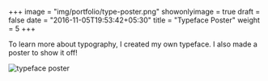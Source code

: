 +++
image = "img/portfolio/type-poster.png"
showonlyimage = true
draft = false
date = "2016-11-05T19:53:42+05:30"
title = "Typeface Poster"
weight = 5
+++

To learn more about typography, I created my own typeface. I also made a poster to show it off!

![typeface poster](/img/portfolio/type-poster.png)